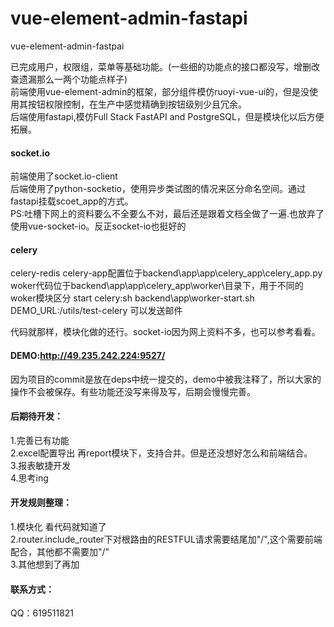 # vue-element-admin-fastapi
vue-element-admin-fastpai

已完成用户，权限组，菜单等基础功能。(一些细的功能点的接口都没写，增删改查遗漏那么一两个功能点样子)    
前端使用vue-element-admin的框架，部分组件模仿ruoyi-vue-ui的，但是没使用其按钮权限控制，在生产中感觉精确到按钮级别少且冗余。  
后端使用fastapi,模仿Full Stack FastAPI and PostgreSQL，但是模块化以后方便拓展。

#### socket.io
前端使用了socket.io-client  
后端使用了python-socketio，使用异步类试图的情况来区分命名空间。通过fastapi挂载scoet_app的方式。  
PS:吐槽下网上的资料要么不全要么不对，最后还是跟着文档全做了一遍.也放弃了使用vue-socket-io。反正socket-io也挺好的

#### celery
celery-redis
celery-app配置位于backend\app\app\celery_app\celery_app.py
woker代码位于backend\app\app\celery_app\worker\目录下，用于不同的woker模块区分
start celery:sh backend\app\worker-start.sh
DEMO_URL:/utils/test-celery 可以发送邮件

代码就那样，模块化做的还行。socket-io因为网上资料不多，也可以参考看看。


#### DEMO:http://49.235.242.224:9527/  
因为项目的commit是放在deps中统一提交的，demo中被我注释了，所以大家的操作不会被保存。有些功能还没写来得及写，后期会慢慢完善。


#### 后期待开发：  
1.完善已有功能  
2.excel配置导出 再report模块下，支持合并。但是还没想好怎么和前端结合。  
3.报表敏捷开发  
4.思考ing  


#### 开发规则整理：  
1.模块化 看代码就知道了  
2.router.include_router下对根路由的RESTFUL请求需要结尾加"/",这个需要前端配合，其他都不需要加"/"  
3.其他想到了再加  

#### 联系方式：
QQ：619511821

